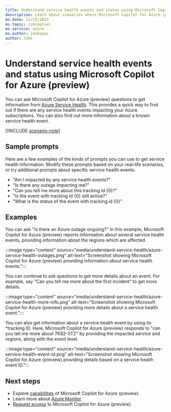 ```yaml
---
title: Understand service health events and status using Microsoft Copilot for Azure (preview)
description: Learn about scenarios where Microsoft Copilot for Azure (preview) can provide information about service health events.
ms.date: 11/15/2023
ms.topic: conceptual
ms.service: azure
ms.author: jenhayes
author: JnHs
---
```


# Understand service health events and status using Microsoft Copilot for Azure (preview)

You can ask Microsoft Copilot for Azure (preview) questions to get information from [Azure Service Health](/azure/service-health/overview). This provides a quick way to find out if there are any service health events impacting your Azure subscriptions. You can also find out more information about a known service health event.

[!INCLUDE [scenario-note](includes/scenario-note.md)]

## Sample prompts

Here are a few examples of the kinds of prompts you can use to get service health information. Modify these prompts based on your real-life scenarios, or try additional prompts about specific service health events.

- "Am I impacted by any service health events?"
- "Is there any outage impacting me?"
- "Can you tell me more about this tracking id {0}?"
- "Is the event with tracking id {0} still active?"
- "What is the status of the event with tracking id {0}"

## Examples

You can ask "Is there an Azure outage ongoing?" In this example, Microsoft Copilot for Azure (preview) reports information about several service health events, providing information about the regions which are affected.

:::image type="content" source="media/understand-service-health/azure-service-health-outages.png" alt-text="Screenshot showing Microsoft Copilot for Azure (preview) providing information about service health events.":::

You can continue to ask questions to get more details about an event. For example, say "Can you tell me more about the first incident" to get more details.

:::image type="content" source="media/understand-service-health/azure-service-health-more-info.png" alt-text="Screenshot showing Microsoft Copilot for Azure (preview) providing more details about a service health event.":::

You can also get information about a service health event by using its *tracking ID. Here, Microsoft Copilot for Azure (preview) responds to "can you tell me more about 7K82-5TZ" by providing the impacted service and regions, along with the event level.

:::image type="content" source="media/understand-service-health/azure-service-health-event-id.png" alt-text="Screenshot showing Microsoft Copilot for Azure (preview) providing details based on a service health event ID.":::

## Next steps

- Explore [capabilities](capabilities.md) of Microsoft Copilot for Azure (preview).
- Learn more about [Azure Monitor](/azure/azure-monitor/).
- [Request access](https://aka.ms/MSCopilotforAzurePreview) to Microsoft Copilot for Azure (preview).
